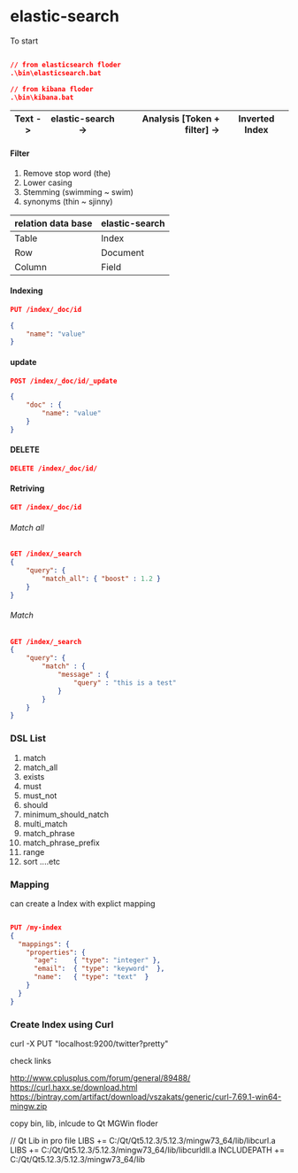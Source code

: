 # elastic-search

To start 

```json

// from elasticsearch floder
.\bin\elasticsearch.bat

// from kibana floder
.\bin\kibana.bat

```

| Text   ->     | elastic-search -> | Analysis [Token + filter] -> |Inverted Index|
| ------------- |:-----------------:| --------------------------------:|----------|


#### Filter ####
1. Remove stop word (the)
2. Lower casing
3. Stemming (swimming ~ swim)
4. synonyms (thin ~ sjinny)

relation data base  | elastic-search |
----------| -------------|
Table       | Index      | 
Row      | Document    | 
Column   | Field        |

#### Indexing ####

```json
PUT /index/_doc/id

{
    "name": "value"
}
```

#### update ####

```json
POST /index/_doc/id/_update

{
    "doc" : {
        "name": "value"
    }
}
```

#### DELETE ####

```json
DELETE /index/_doc/id/
```

#### Retriving ####

```json
GET /index/_doc/id

```

###### Match all ######

```json
GET /index/_search
{
    "query": {
        "match_all": { "boost" : 1.2 }
    }
}
```
###### Match ######

```json
GET /index/_search
{
    "query": {
        "match" : {
            "message" : {
                "query" : "this is a test"
            }
        }
    }
}
```

### DSL List ###

1. match
2. match_all
3. exists
4. must
5. must_not
6. should
7. minimum_should_natch
8. multi_match
9. match_phrase
10. match_phrase_prefix
11. range 
12. sort ....etc

### Mapping ###

can create a Index with explict mapping

```json

PUT /my-index
{
  "mappings": {
    "properties": {
      "age":    { "type": "integer" },  
      "email":  { "type": "keyword"  }, 
      "name":   { "type": "text"  }     
    }
  }
}
```


### Create Index using Curl ###

curl -X PUT "localhost:9200/twitter?pretty"


check links

http://www.cplusplus.com/forum/general/89488/
https://curl.haxx.se/download.html
https://bintray.com/artifact/download/vszakats/generic/curl-7.69.1-win64-mingw.zip

copy bin, lib, inlcude to Qt MGWin floder


// Qt Lib in pro file
LIBS += C:/Qt/Qt5.12.3/5.12.3/mingw73_64/lib/libcurl.a
LIBS += C:/Qt/Qt5.12.3/5.12.3/mingw73_64/lib/libcurldll.a
INCLUDEPATH += C:/Qt/Qt5.12.3/5.12.3/mingw73_64/lib